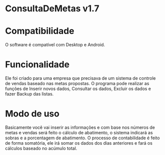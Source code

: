 # ConsultaDeMetas v1.7
# Compatibilidade
O software é compatível com Desktop e Android.
# Funcionalidade
Ele foi criado para uma empresa que precisava de um sistema de controle de vendas baseado nas metas propostas.
O programa pode realizar as funções de Inserir novos dados, Consultar os dados, Excluir os dados e fazer Backup das listas.
# Modo de uso
Basicamente você vai inserir as informações e com base nos números de metas e vendas será feito o cálculo de abatimento, o sistema indicará as sobras e a porcentagem de abatimento.
O processo de contabilidade é feito de forma somatória, ele irá somar os dados dos dias anteriores e fará os cálculos baseado no acúmulo total.
